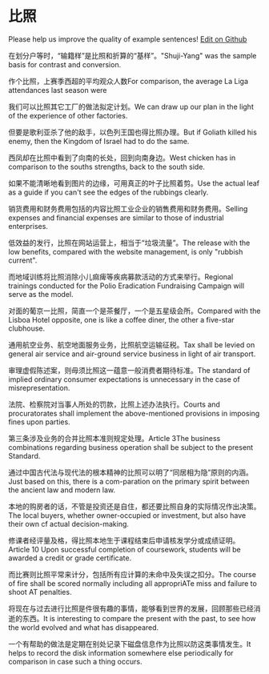 # 比照

Please help us improve the quality of example sentences! [Edit on Github](https://github.com/jiyushe/jiyu-example-sentence-source/blob/main/chinese/bizhao.md)

<p><span class="chinese">在划分户等时，“输籍样”是比照和折算的“基样”。</span><span class="english">"Shuji-Yang" was the sample basis for contrast and conversion.</span></p>

<p><span class="chinese">作个比照，上赛季西超的平均观众人数</span><span class="english">For comparison, the average La Liga attendances last season were</span></p>

<p><span class="chinese">我们可以比照其它工厂的做法拟定计划。</span><span class="english">We can draw up our plan in the light of the experience of other factories.</span></p>

<p><span class="chinese">但要是歌利亚杀了他的敌手，以色列王国也得比照办理。</span><span class="english">But if Goliath killed his enemy, then the Kingdom of Israel had to do the same.</span></p>

<p><span class="chinese">西凤却在比照中看到了向南的长处，回到向南身边。</span><span class="english">West chicken has in comparison to the souths strengths, back to the south side.</span></p>

<p><span class="chinese">如果不能清晰地看到图片的边缘，可用真正的叶子比照着剪。</span><span class="english">Use the actual leaf as a guide if you can't see the edges of the rubbings clearly.</span></p>

<p><span class="chinese">销货费用和财务费用包括的内容比照工业企业的销售费用和财务费用。</span><span class="english">Selling expenses and financial expenses are similar to those of industrial enterprises.</span></p>

<p><span class="chinese">低效益的发行，比照在网站运营上，相当于“垃圾流量”。</span><span class="english">The release with the low benefits, compared with the website management, is only "rubbish current".</span></p>

<p><span class="chinese">而地域训练将比照消除小儿痲痺等疾病募款活动的方式来举行。</span><span class="english">Regional trainings conducted for the Polio Eradication Fundraising Campaign will serve as the model.</span></p>

<p><span class="chinese">对面的葡京一比照，简直一个是茶餐厅，一个是五星级会所。</span><span class="english">Compared with the Lisboa Hotel opposite, one is like a coffee diner, the other a five-star clubhouse.</span></p>

<p><span class="chinese">通用航空业务、航空地面服务业务，比照航空运输征税。</span><span class="english">Tax shall be levied on general air service and air-ground service business in light of air transport.</span></p>

<p><span class="chinese">审理虚假陈述案，则毋须比照这一蕴意一般消费者期待标准。</span><span class="english">The standard of implied ordinary consumer expectations is unnecessary in the case of misrepresentation.</span></p>

<p><span class="chinese">法院、检察院对当事人所处的罚款，比照上述办法执行。</span><span class="english">Courts and procuratorates shall implement the above-mentioned provisions in imposing fines upon parties.</span></p>

<p><span class="chinese">第三条涉及业务的合并比照本准则规定处理。</span><span class="english">Article 3The business combinations regarding business operation shall be subject to the present Standard.</span></p>

<p><span class="chinese">通过中国古代法与现代法的根本精神的比照可以明了“同居相为隐”原则的内涵。</span><span class="english">Just based on this, there is a com-paration on the primary spirit between the ancient law and modern law.</span></p>

<p><span class="chinese">本地的购房者的话，不管是投资还是自住，都还要比照自身的实际情况作出决策。</span><span class="english">The local buyers, whether owner-occupied or investment, but also have their own cf actual decision-making.</span></p>

<p><span class="chinese">修课者经评量及格，得比照本地生于课程结束后申请核发学分或成绩证明。</span><span class="english">Article 10 Upon successful completion of coursework, students will be awarded a credit or grade certificate.</span></p>

<p><span class="chinese">而比赛则比照平常来计分，包括所有应计算的未命中及失误之扣分。</span><span class="english">The course of fire shall be scored normally including all appropriATe miss and failure to shoot AT penalties.</span></p>

<p><span class="chinese">将现在与过去进行比照是件很有趣的事情，能够看到世界的发展，回顾那些已经消逝的东西。</span><span class="english">It is interesting to compare the present with the past, to see how the world evolved and what has disappeared.</span></p>

<p><span class="chinese">一个有帮助的做法是定期在别处记录下磁盘信息作为比照以防这类事情发生。</span><span class="english">It helps to record the disk information somewhere else periodically for comparison in case such a thing occurs.</span></p>

